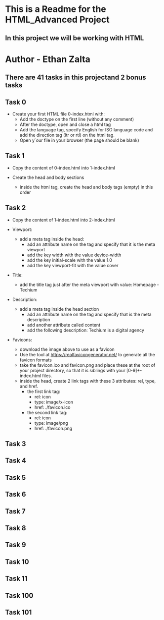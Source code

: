 # This is a Readme for the HTML_Advanced Project
## In this project we will be working with HTML

# Author - Ethan Zalta

## There are 41 tasks in this projectand 2 bonus tasks


## **Task 0**
* Create your first HTML file 0-index.html with:
    * Add the doctype on the first line (without any comment)
    * After the doctype, open and close a html tag
    * Add the language tag, specify English for ISO language code and add the direction tag (ltr or rtl) on the html tag.
    * Open y`our file in your browser (the page should be blank)

## **Task 1**
* Copy the content of 0-index.html into 1-index.html

* Create the head and body sections

    * inside the html tag, create the head and body tags (empty) in this order

## **Task 2**
* Copy the content of 1-index.html into 2-index.html
* Viewport:
    * add a meta tag inside the head:
        * add an attribute name on the tag and specify that it is the meta viewport
        * add the key width with the value device-width
        * add the key initial-scale with the value 1.0
        * add the key viewport-fit with the value cover

* Title:
    * add the title tag just after the meta viewport with value: Homepage - Techium

* Description:
    * add a meta tag inside the head section
        * add an attribute name on the tag and specify that is the meta description
        * add another attribute called content
        * add the following description: Techium is a digital agency

* Favicons:
    * download the image above to use as a favicon
    * Use the tool at https://realfavicongenerator.net/ to generate all the favicon formats
    * take the favicon.ico and favicon.png and place these at the root of your project directory, so that it is siblings with your [0-9]+-index.html files.
    * inside the head, create 2 link tags with these 3 attributes: rel, type, and href.
        * the first link tag:
            * rel: icon
            * type: image/x-icon
            * href: ./favicon.ico
        * the second link tag:
            * rel: icon
            * type: image/png
            * href: ./favicon.png

## **Task 3**


## **Task 4**


## **Task 5**


## **Task 6**


## **Task 7**


## **Task 8**


## **Task 9**


## **Task 10**


## **Task 11**


## **Task 100**


## **Task 101**


